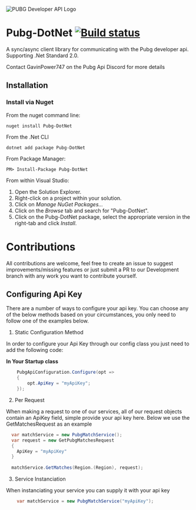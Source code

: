 ![PUBG Developer API Logo](https://d2s2kb1tq1008e.cloudfront.net/assets/pubg/logo_large-afe8529ba2ac244baf36a5f5fff0051af9c5fb3e20d846712a2d5a96e9b27cf2.png)


# Pubg-DotNet [![Build status](https://ci.appveyor.com/api/projects/status/w3vk9q4avelqpgcp?svg=true)](https://ci.appveyor.com/project/GavinPower747/pubg-dotnet)

A sync/async client library for communicating with the Pubg developer api. Supporting .Net Standard 2.0.

Contact GavinPower747 on the Pubg Api Discord for more details

## Installation

### Install via Nuget

From the nuget command line:

	nuget install Pubg-DotNet

From the .Net CLI

	dotnet add package Pubg-DotNet 

From Package Manager:

	PM> Install-Package Pubg-DotNet

From within Visual Studio:

1. Open the Solution Explorer.
2. Right-click on a project within your solution.
3. Click on *Manage NuGet Packages...*
4. Click on the *Browse* tab and search for "Pubg-DotNet".
5. Click on the Pubg-DotNet package, select the appropriate version in the right-tab and click *Install*.

# Contributions
All contributions are welcome, feel free to create an issue to suggest improvements/missing features or just submit a PR to our Development branch with any work you want to contribute yourself.

## Configuring Api Key

There are a number of ways to configure your api key. You can choose any of the below methods based on your circumstances, you only need to follow one of the examples below.

1. Static Configuration Method

In order to configure your Api Key through our config class you just need to add the following code:

**In Your Startup class**
```C#
    PubgApiConfiguration.Configure(opt => 
    {
        opt.ApiKey = "myApiKey";
    });
```

2. Per Request

When making a request to one of our services, all of our request objects contain an ApiKey field, simple provide your api key here. Below we use the GetMatchesRequest as an example

```C#
  var matchService = new PubgMatchService();
  var request = new GetPubgMatchesRequest
  {
    ApiKey = "myApiKey"
  }
  
  matchService.GetMatches(Region.(Region), request);
```

3. Service Instanciation

When instanciating your service you can supply it with your api key

```C#
    var matchService = new PubgMatchService("myApiKey");
```
